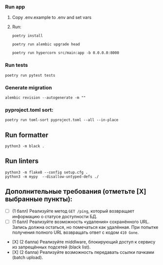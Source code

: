 ### Run app

1. Copy .env.example to .env and set vars  
2. Run:  

    `poetry install`

    `poetry run alembic upgrade head`

    `poetry run hypercorn src/main:app -b 0.0.0.0:8000`

### Run tests

`poetry run pytest tests`

### Generate migration

`alembic revision --autogenerate -m ""`

### pyproject.toml sort:

`poetry run toml-sort pyproject.toml --all --in-place`

## Run formatter
`python3 -m black .`

## Run linters
    python3 -m flake8 --config setup.cfg .
    python3 -m mypy  --disallow-untyped-defs ./


## Дополнительные требования (отметьте [Х] выбранные пункты):

- [ ] (1 балл) Реализуйте метод `GET /ping`, который возвращает информацию о статусе доступности БД.
- [ ] (1 балл) Реализуйте возможность «удаления» сохранённого URL. Запись должна остаться, но помечаться как удалённая. При попытке получения полного URL возвращать ответ с кодом `410 Gone`.
- [Х] (2 балла) Реализуйте middlware, блокирующий доступ к сервису из запрещённых подсетей (black list).
- [Х] (2 балла) Реализуйте возможность передавать ссылки пачками (batch upload).
